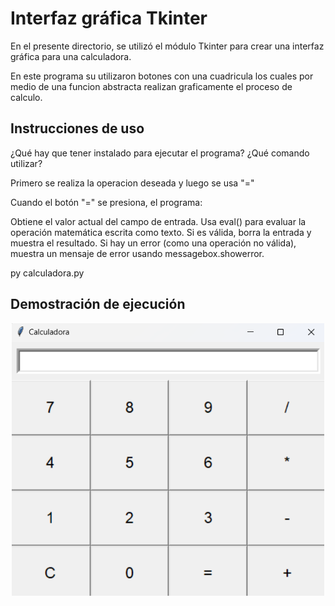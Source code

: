 # Interfaz gráfica Tkinter

En el presente directorio, se utilizó el módulo Tkinter para crear una interfaz gráfica para una calculadora.

En este programa su utilizaron botones con una cuadricula los cuales por medio de una funcion abstracta realizan graficamente el proceso de calculo.

## Instrucciones de uso

¿Qué hay que tener instalado para ejecutar el programa? ¿Qué comando utilizar?

Primero se realiza la operacion deseada y luego se usa "="

Cuando el botón "=" se presiona, el programa:

Obtiene el valor actual del campo de entrada.
Usa eval() para evaluar la operación matemática escrita como texto.
Si es válida, borra la entrada y muestra el resultado.
Si hay un error (como una operación no válida), muestra un mensaje de error usando messagebox.showerror.


py calculadora.py

## Demostración de ejecución

<p align="center">
  <img width="500" src="./images/calc_menu.png">
</p>